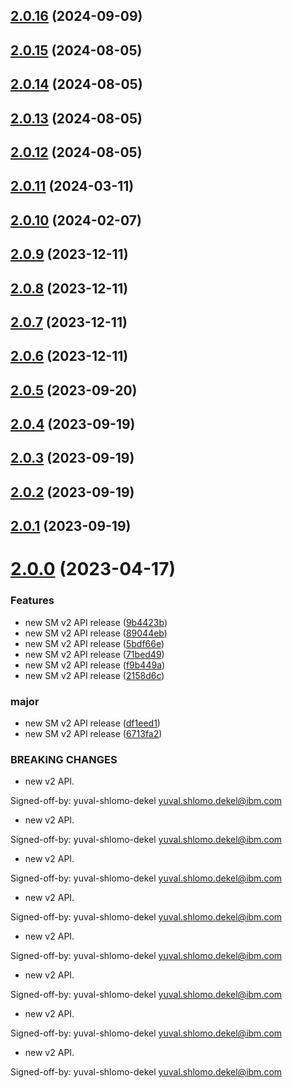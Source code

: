 ## [2.0.16](https://github.com/IBM/secrets-manager-java-sdk/compare/v2.0.15...v2.0.16) (2024-09-09)

## [2.0.15](https://github.com/IBM/secrets-manager-java-sdk/compare/v2.0.14...v2.0.15) (2024-08-05)

## [2.0.14](https://github.com/IBM/secrets-manager-java-sdk/compare/v2.0.13...v2.0.14) (2024-08-05)

## [2.0.13](https://github.com/IBM/secrets-manager-java-sdk/compare/v2.0.12...v2.0.13) (2024-08-05)

## [2.0.12](https://github.com/IBM/secrets-manager-java-sdk/compare/v2.0.11...v2.0.12) (2024-08-05)

## [2.0.11](https://github.com/IBM/secrets-manager-java-sdk/compare/v2.0.10...v2.0.11) (2024-03-11)

## [2.0.10](https://github.com/IBM/secrets-manager-java-sdk/compare/v2.0.9...v2.0.10) (2024-02-07)

## [2.0.9](https://github.com/IBM/secrets-manager-java-sdk/compare/v2.0.8...v2.0.9) (2023-12-11)

## [2.0.8](https://github.com/IBM/secrets-manager-java-sdk/compare/v2.0.7...v2.0.8) (2023-12-11)

## [2.0.7](https://github.com/IBM/secrets-manager-java-sdk/compare/v2.0.6...v2.0.7) (2023-12-11)

## [2.0.6](https://github.com/IBM/secrets-manager-java-sdk/compare/v2.0.5...v2.0.6) (2023-12-11)

## [2.0.5](https://github.com/IBM/secrets-manager-java-sdk/compare/v2.0.4...v2.0.5) (2023-09-20)

## [2.0.4](https://github.com/IBM/secrets-manager-java-sdk/compare/v2.0.3...v2.0.4) (2023-09-19)

## [2.0.3](https://github.com/IBM/secrets-manager-java-sdk/compare/v2.0.2...v2.0.3) (2023-09-19)

## [2.0.2](https://github.com/IBM/secrets-manager-java-sdk/compare/v2.0.1...v2.0.2) (2023-09-19)

## [2.0.1](https://github.com/IBM/secrets-manager-java-sdk/compare/v2.0.0...v2.0.1) (2023-09-19)

# [2.0.0](https://github.com/IBM/secrets-manager-java-sdk/compare/v1.0.57...v2.0.0) (2023-04-17)


### Features

* new SM v2 API release ([9b4423b](https://github.com/IBM/secrets-manager-java-sdk/commit/9b4423b97d50334a597b153dffec290f400eeb37))
* new SM v2 API release ([89044eb](https://github.com/IBM/secrets-manager-java-sdk/commit/89044ebb6227ec3c34c5da9dbc60019dbab5472d))
* new SM v2 API release ([5bdf66e](https://github.com/IBM/secrets-manager-java-sdk/commit/5bdf66e11c07ceca114ee641d26142c404dababc))
* new SM v2 API release ([71bed49](https://github.com/IBM/secrets-manager-java-sdk/commit/71bed493e5db92a1a755f4eba42479077fe99834))
* new SM v2 API release ([f9b449a](https://github.com/IBM/secrets-manager-java-sdk/commit/f9b449ae63ff50d236f77020b91089cac08f6e2a))
* new SM v2 API release ([2158d6c](https://github.com/IBM/secrets-manager-java-sdk/commit/2158d6c641078cc80a523f4eb581fb0cafe6cbb2))


### major

* new SM v2 API release ([df1eed1](https://github.com/IBM/secrets-manager-java-sdk/commit/df1eed1f8dbf9672a7012a670f94368742189a1e))
* new SM v2 API release ([6713fa2](https://github.com/IBM/secrets-manager-java-sdk/commit/6713fa2cd74feef60b80bca22100bf9186420806))


### BREAKING CHANGES

* new v2 API.

Signed-off-by: yuval-shlomo-dekel <yuval.shlomo.dekel@ibm.com>
* new v2 API.

Signed-off-by: yuval-shlomo-dekel <yuval.shlomo.dekel@ibm.com>
* new v2 API.

Signed-off-by: yuval-shlomo-dekel <yuval.shlomo.dekel@ibm.com>
* new v2 API.

Signed-off-by: yuval-shlomo-dekel <yuval.shlomo.dekel@ibm.com>
* new v2 API.

Signed-off-by: yuval-shlomo-dekel <yuval.shlomo.dekel@ibm.com>
* new v2 API.

Signed-off-by: yuval-shlomo-dekel <yuval.shlomo.dekel@ibm.com>
* new v2 API.

Signed-off-by: yuval-shlomo-dekel <yuval.shlomo.dekel@ibm.com>
* new v2 API.

Signed-off-by: yuval-shlomo-dekel <yuval.shlomo.dekel@ibm.com>
